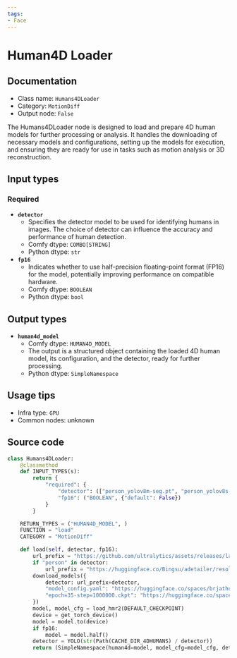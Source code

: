 ```yaml
---
tags:
- Face
---
```


# Human4D Loader
## Documentation
- Class name: `Humans4DLoader`
- Category: `MotionDiff`
- Output node: `False`

The Humans4DLoader node is designed to load and prepare 4D human models for further processing or analysis. It handles the downloading of necessary models and configurations, setting up the models for execution, and ensuring they are ready for use in tasks such as motion analysis or 3D reconstruction.
## Input types
### Required
- **`detector`**
    - Specifies the detector model to be used for identifying humans in images. The choice of detector can influence the accuracy and performance of human detection.
    - Comfy dtype: `COMBO[STRING]`
    - Python dtype: `str`
- **`fp16`**
    - Indicates whether to use half-precision floating-point format (FP16) for the model, potentially improving performance on compatible hardware.
    - Comfy dtype: `BOOLEAN`
    - Python dtype: `bool`
## Output types
- **`human4d_model`**
    - Comfy dtype: `HUMAN4D_MODEL`
    - The output is a structured object containing the loaded 4D human model, its configuration, and the detector, ready for further processing.
    - Python dtype: `SimpleNamespace`
## Usage tips
- Infra type: `GPU`
- Common nodes: unknown


## Source code
```python
class Humans4DLoader:
    @classmethod
    def INPUT_TYPES(s):
        return {
            "required": {
                "detector": (["person_yolov8m-seg.pt", "person_yolov8s-seg.pt", "yolov8x.pt", "yolov9c.pt", "yolov9e.pt"], {"default": "person_yolov8m-seg.pt"}), 
                "fp16": ("BOOLEAN", {"default": False}) 
            }
        }

    RETURN_TYPES = ("HUMAN4D_MODEL", )
    FUNCTION = "load"
    CATEGORY = "MotionDiff"

    def load(self, detector, fp16):
        url_prefix = "https://github.com/ultralytics/assets/releases/latest/download/"
        if "person" in detector:
            url_prefix = "https://huggingface.co/Bingsu/adetailer/resolve/main/" 
        download_models({
            detector: url_prefix+detector, 
            "model_config.yaml": "https://huggingface.co/spaces/brjathu/HMR2.0/raw/main/logs/train/multiruns/hmr2/0/model_config.yaml",
            "epoch=35-step=1000000.ckpt": "https://huggingface.co/spaces/brjathu/HMR2.0/resolve/main/logs/train/multiruns/hmr2/0/checkpoints/epoch%3D35-step%3D1000000.ckpt",
        })
        model, model_cfg = load_hmr2(DEFAULT_CHECKPOINT)
        device = get_torch_device()
        model = model.to(device)
        if fp16:
            model = model.half()
        detector = YOLO(str(Path(CACHE_DIR_4DHUMANS) / detector))
        return (SimpleNamespace(human4d=model, model_cfg=model_cfg, detector=detector, fp16=fp16), )

```
